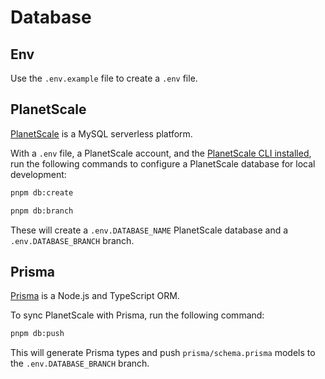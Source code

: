 # Database

## Env

Use the `.env.example` file to create a `.env` file.

## PlanetScale

[PlanetScale](https://planetscale.com) is a MySQL serverless platform.

With a `.env` file, a PlanetScale account, and the [PlanetScale CLI installed](https://github.com/planetscale/cli#installation), run the following commands to configure a PlanetScale database for local development:

```bash
pnpm db:create
```

```bash
pnpm db:branch
```

These will create a `.env.DATABASE_NAME` PlanetScale database and a `.env.DATABASE_BRANCH` branch.

## Prisma

[Prisma](https://www.prisma.io) is a Node.js and TypeScript ORM.

To sync PlanetScale with Prisma, run the following command:

```bash
pnpm db:push
```

This will generate Prisma types and push `prisma/schema.prisma` models to the `.env.DATABASE_BRANCH` branch.
